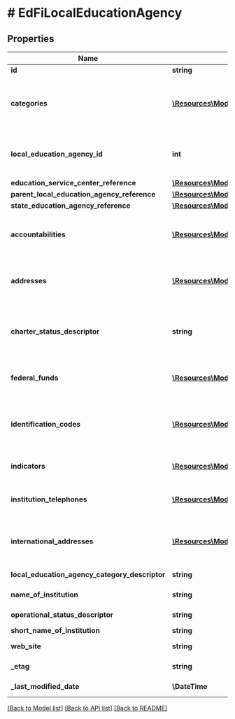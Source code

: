 # # EdFiLocalEducationAgency

## Properties

Name | Type | Description | Notes
------------ | ------------- | ------------- | -------------
**id** | **string** |  | [optional]
**categories** | [**\Resources\Model\EdFiEducationOrganizationCategory[]**](EdFiEducationOrganizationCategory.md) | An unordered collection of educationOrganizationCategories. The classification of the education agency within the geographic boundaries of a state according to the level of administrative and operational control granted by the state. |
**local_education_agency_id** | **int** | The identifier assigned to a local education agency. It must be distinct from any other identifier assigned to educational organizations, such as a SchoolId, to prevent duplication. |
**education_service_center_reference** | [**\Resources\Model\EdFiEducationServiceCenterReference**](EdFiEducationServiceCenterReference.md) |  | [optional]
**parent_local_education_agency_reference** | [**\Resources\Model\EdFiLocalEducationAgencyReference**](EdFiLocalEducationAgencyReference.md) |  | [optional]
**state_education_agency_reference** | [**\Resources\Model\EdFiStateEducationAgencyReference**](EdFiStateEducationAgencyReference.md) |  | [optional]
**accountabilities** | [**\Resources\Model\EdFiLocalEducationAgencyAccountability[]**](EdFiLocalEducationAgencyAccountability.md) | An unordered collection of localEducationAgencyAccountabilities. This entity maintains information about federal reporting and accountability for local education agencies. | [optional]
**addresses** | [**\Resources\Model\EdFiEducationOrganizationAddress[]**](EdFiEducationOrganizationAddress.md) | An unordered collection of educationOrganizationAddresses. The set of elements that describes an address for the education entity, including the street address, city, state, ZIP code, and ZIP code + 4. | [optional]
**charter_status_descriptor** | **string** | A school or agency providing free public elementary or secondary education to eligible students under a specific charter granted by the state legislature or other appropriate authority and designated by such authority to be a charter school. | [optional]
**federal_funds** | [**\Resources\Model\EdFiLocalEducationAgencyFederalFunds[]**](EdFiLocalEducationAgencyFederalFunds.md) | An unordered collection of localEducationAgencyFederalFunds. Contains the information about the reception and use of federal funds for reporting purposes. | [optional]
**identification_codes** | [**\Resources\Model\EdFiEducationOrganizationIdentificationCode[]**](EdFiEducationOrganizationIdentificationCode.md) | An unordered collection of educationOrganizationIdentificationCodes. A unique number or alphanumeric code assigned to an education organization by a school, school system, a state, or other agency or entity. | [optional]
**indicators** | [**\Resources\Model\EdFiEducationOrganizationIndicator[]**](EdFiEducationOrganizationIndicator.md) | An unordered collection of educationOrganizationIndicators. An indicator or metric of an education organization. | [optional]
**institution_telephones** | [**\Resources\Model\EdFiEducationOrganizationInstitutionTelephone[]**](EdFiEducationOrganizationInstitutionTelephone.md) | An unordered collection of educationOrganizationInstitutionTelephones. The 10-digit telephone number, including the area code, for the education entity. | [optional]
**international_addresses** | [**\Resources\Model\EdFiEducationOrganizationInternationalAddress[]**](EdFiEducationOrganizationInternationalAddress.md) | An unordered collection of educationOrganizationInternationalAddresses. The set of elements that describes the international physical location of the education entity. | [optional]
**local_education_agency_category_descriptor** | **string** | The category of local education agency/district. |
**name_of_institution** | **string** | The full, legally accepted name of the institution. |
**operational_status_descriptor** | **string** | The current operational status of the education organization (e.g., active, inactive). | [optional]
**short_name_of_institution** | **string** | A short name for the institution. | [optional]
**web_site** | **string** | The public web site address (URL) for the education organization. | [optional]
**_etag** | **string** | A unique system-generated value that identifies the version of the resource. | [optional]
**_last_modified_date** | **\DateTime** | The date and time the resource was last modified. | [optional]

[[Back to Model list]](../../README.md#models) [[Back to API list]](../../README.md#endpoints) [[Back to README]](../../README.md)
